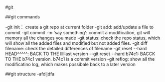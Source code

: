 #git 

##git commands

-git init： create a git repo at current folder
-git add: add/update a file to commit 
-git commit -m 'say something': commit a modification, git will memory all the changes you made
-git status: check the repo status, which will show all the added files and modified but not added files.
-git diff filename: check the detailed differences of filename
-git reset --hard HEAD^^^^^: BACK TO THE lllllast version
--git reset --hard b74c1: BACCK TO THE b74c1 version. b74c1 is a commit version
-git reflog: show all the modificatino log, which makes possibale back to a later version

##git structure
-afdljdfa